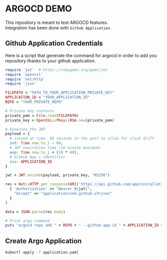 # ARGOCD DEMO

This repository is meant to test ARGOCD features. <br>
Integration has been done with `Github Application`. <br>

## Github Application Credentials
Here is a script that generate the command for argocd in order to add you repository thanks to your github application.

```ruby
require 'jwt'  # https://rubygems.org/gems/jwt
require 'openssl'
require 'net/http'
require 'json'

FILEPATH = "PATH_TO_YOUR_APPLICATION_PRIVATE_KEY"
APPLICATION_ID = "YOUR_APPLICATION_ID"
REPO = "YOUR_PRIVATE_REPO"

# Private key contents
private_pem = File.read(FILEPATH)
private_key = OpenSSL::PKey::RSA.new(private_pem)

# Generate the JWT
payload = {
  # issued at time, 60 seconds in the past to allow for clock drift
  iat: Time.now.to_i - 60,
  # JWT expiration time (10 minute maximum)
  exp: Time.now.to_i + (10 * 60),
  # GitHub App's identifier
  iss: APPLICATION_ID
}

jwt = JWT.encode(payload, private_key, "RS256")

res = Net::HTTP.get_response(URI('https://api.github.com/app/installations'),
  { 'Authorization' => "Bearer #{jwt}",
    "Accept" => "application/vnd.github.v3+json"
  }
)

data = JSON.parse(res.body)

# Print argo command
puts "argocd repo add " + REPO + " --github-app-id " + APPLICATION_ID + " --github-app-private-key-path " + FILEPATH + " --github-app-installation-id " + data[0]["id"].to_s
```

## Create Argo Application
```bash
kubectl apply -f application.yaml
```